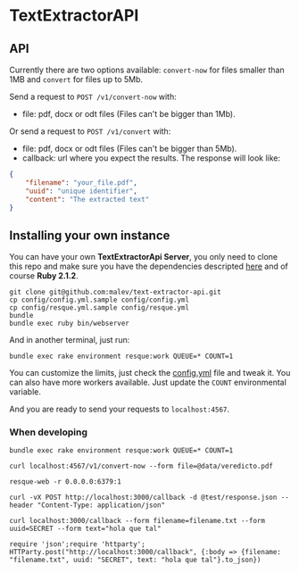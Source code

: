 # TextExtractorAPI

## API

Currently there are two options available: `convert-now` for files smaller than 1MB and `convert` for files up to 5Mb.

Send a request to `POST /v1/convert-now` with:

* file: pdf, docx or odt files (Files can't be bigger than 1Mb).

Or send a request to `POST /v1/convert` with:

* file: pdf, docx or odt files (Files can't be bigger than 5Mb).
* callback: url where you expect the results. The response will look like:

```json
{
    "filename": "your_file.pdf",
    "uuid": "unique identifier",
    "content": "The extracted text"
}
```

## Installing your own instance

You can have your own **TextExtractorApi Server**, you only need to clone this repo and make sure you have the dependencies descripted [here](http://documentcloud.github.io/docsplit/) and of course **Ruby 2.1.2**.

    git clone git@github.com:malev/text-extractor-api.git
    cp config/config.yml.sample config/config.yml
    cp config/resque.yml.sample config/resque.yml
    bundle
    bundle exec ruby bin/webserver

And in another terminal, just run:

    bundle exec rake environment resque:work QUEUE=* COUNT=1

You can customize the limits, just check the [config.yml](config/config.yml.sample) file and tweak it. You can also have more workers available. Just update the `COUNT` environmental variable.

And you are ready to send your requests to `localhost:4567`.

### When developing

    bundle exec rake environment resque:work QUEUE=* COUNT=1

    curl localhost:4567/v1/convert-now --form file=@data/veredicto.pdf 

    resque-web -r 0.0.0.0:6379:1

    curl -vX POST http://localhost:3000/callback -d @test/response.json --header "Content-Type: application/json"

    curl localhost:3000/callback --form filename=filename.txt --form uuid=SECRET --form text="hola que tal"

    require 'json';require 'httparty'; HTTParty.post("http://localhost:3000/callback", {:body => {filename: "filename.txt", uuid: "SECRET", text: "hola que tal"}.to_json})
